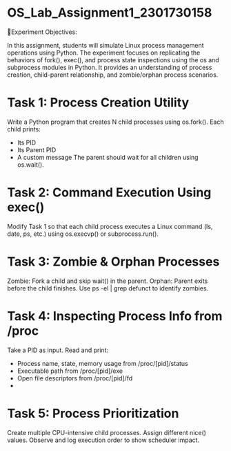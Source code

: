 # OS_Lab_Assignment1_2301730158

📌Experiment Objectives:

In this assignment, students will simulate Linux process management operations using Python. The experiment focuses on replicating the behaviors of fork(), exec(), and process state inspections using the os and subprocess modules in Python. It provides an understanding of process creation, child-parent relationship, and zombie/orphan process scenarios.



# Task 1: Process Creation Utility


Write a Python program that creates N child processes using os.fork(). Each child prints:
- Its PID
- Its Parent PID
- A custom message
The parent should wait for all children using os.wait().

# Task 2: Command Execution Using exec()

Modify Task 1 so that each child process executes a Linux command (ls, date, ps, etc.) using os.execvp() or subprocess.run().

# Task 3: Zombie & Orphan Processes

Zombie: Fork a child and skip wait() in the parent.
Orphan: Parent exits before the child finishes.
Use ps -el | grep defunct to identify zombies.

# Task 4: Inspecting Process Info from /proc

Take a PID as input. Read and print:
- Process name, state, memory usage from /proc/[pid]/status
- Executable path from /proc/[pid]/exe
- Open file descriptors from /proc/[pid]/fd
- 
# Task 5: Process Prioritization

Create multiple CPU-intensive child processes. Assign different nice() values. Observe and log execution order to show scheduler impact.

